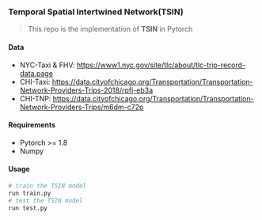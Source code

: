 ### Temporal Spatial Intertwined Network(TSIN)

> This repo is the implementation of **TSIN** in Pytorch

#### Data

- NYC-Taxi & FHV: https://www1.nyc.gov/site/tlc/about/tlc-trip-record-data.page
- CHI-Taxi: https://data.cityofchicago.org/Transportation/Transportation-Network-Providers-Trips-2018/rpfj-eb3a
- CHI-TNP: https://data.cityofchicago.org/Transportation/Transportation-Network-Providers-Trips/m6dm-c72p

#### Requirements

- Pytorch >= 1.8
- Numpy

#### Usage

```python
# train the TSIN model
run train.py
# test the TSIN model
run test.py
```
